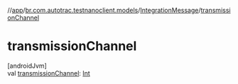 //[app](../../../index.md)/[br.com.autotrac.testnanoclient.models](../index.md)/[IntegrationMessage](index.md)/[transmissionChannel](transmission-channel.md)

# transmissionChannel

[androidJvm]\
val [transmissionChannel](transmission-channel.md): [Int](https://kotlinlang.org/api/latest/jvm/stdlib/kotlin/-int/index.html)
